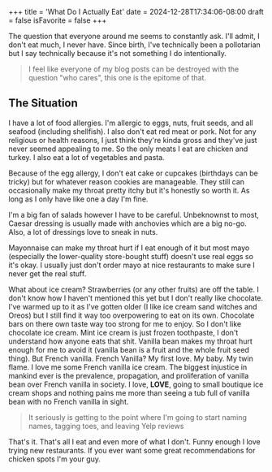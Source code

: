 +++
title = 'What Do I Actually Eat'
date = 2024-12-28T17:34:06-08:00
draft = false
isFavorite = false
+++

The question that everyone around me seems to constantly ask. I'll admit, I don't eat much, I never have. Since birth, I've technically been a pollotarian but I say technically because it's not something I do intentionally.

> I feel like everyone of my blog posts can be destroyed with the question "who cares", this one is the epitome of that.

## The Situation

I have a lot of food allergies. I'm allergic to eggs, nuts, fruit seeds, and all seafood (including shellfish). I also don't eat red meat or pork. Not for any religious or health reasons, I just think they're kinda gross and they've just never seemed appealing to me. So the only meats I eat are chicken and turkey. I also eat a lot of vegetables and pasta.

Because of the egg allergy, I don't eat cake or cupcakes (birthdays can be tricky) but for whatever reason cookies are manageable. They still can occasionally make my throat pretty itchy but it's honestly so worth it. As long as I only have like one a day I'm fine.

I'm a big fan of salads however I have to be careful. Unbeknownst to most, Caesar dressing is usually made with anchovies which are a big no-go. Also, a lot of dressings love to sneak in nuts. 

Mayonnaise can make my throat hurt if I eat enough of it but most mayo (especially the lower-quality store-bought stuff) doesn't use real eggs so it's okay. I usually just don't order mayo at nice restaurants to make sure I never get the real stuff. 

What about ice cream? Strawberries (or any other fruits) are off the table. I don't know how I haven't mentioned this yet but I don't really like chocolate. I've warmed up to it as I've gotten older (I like ice cream sand witches and Oreos) but I still find it way too overpowering to eat on its own. Chocolate bars on there own taste way too strong for me to enjoy. So I don't like chocolate ice cream. Mint ice cream is just frozen toothpaste, I don't understand how anyone eats that shit. Vanilla bean makes my throat hurt enough for me to avoid it (vanilla bean is a fruit and the whole fruit seed thing). But French vanilla. French Vanilla? My first love. My baby. My twin flame. I love me some French vanilla ice cream. The biggest injustice in mankind ever is the prevalence, propagation, and proliferation of vanilla bean over French vanilla in society. I love, **LOVE**, going to small boutique ice cream shops and nothing pains me more than seeing a tub full of vanilla bean with no French vanilla in sight.

> It seriously is getting to the point where I'm going to start naming names, tagging toes, and leaving Yelp reviews

That's it. That's all I eat and even more of what I don't. Funny enough I love trying new restaurants. If you ever want some great recommendations for chicken spots I'm your guy. 





